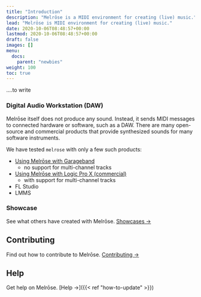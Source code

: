```yaml
---
title: "Introduction"
description: "Melrōse is a MIDI environment for creating (live) music."
lead: "Melrōse is MIDI environment for creating (live) music."
date: 2020-10-06T08:48:57+00:00
lastmod: 2020-10-06T08:48:57+00:00
draft: false
images: []
menu:
  docs:
    parent: "newbies"
weight: 100
toc: true
---
```


....to write

### Digital Audio Workstation (DAW)

Melrōse itself does not produce any sound.
Instead, it sends MIDI messages to connected hardware or software, such as a DAW.
There are many open-source and commercial products that provide synthesized sounds for many software instruments.

We have tested `melrose` with only a few such products:

- [Using Melrōse with Garageband](https://xn--melrse-egb.org/blog/daw-apple-garageband/)
    - no support for multi-channel tracks
- [Using Melrōse with Logic Pro X (commercial)](https://xn--melrse-egb.org/blog/daw-apple-logic-pro-x/)
    - with support for multi-channel tracks
- FL Studio
- LMMS

### Showcase

See what others have created with Melrōse. [Showcases →](https://www.youtube.com/results?search_query=melr%C5%8Dse)

## Contributing

Find out how to contribute to Melrōse. [Contributing →](https://github.com/emicklei/melrose)

## Help

Get help on Melrōse. [Help →]({{< ref "how-to-update" >}})
